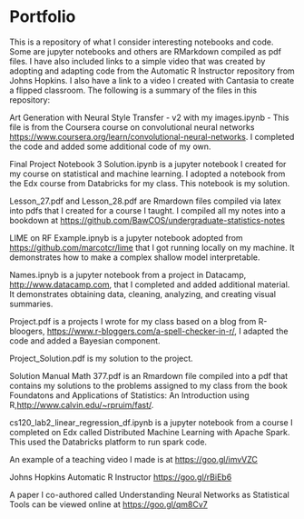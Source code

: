 # Portfolio

This is a repository of what I consider interesting notebooks and code.  Some are jupyter notebooks and others are RMarkdown compiled as pdf files.  I have also included links to a simple video that was created by adopting and adapting code from the Automatic R Instructor repository from Johns Hopkins.  I also have a link to a video I created with Cantasia to create a flipped classroom.  The following is a summary of the files in this repository:

Art Generation with Neural Style Transfer - v2 with my images.ipynb - This file is from the Coursera course on convolutional neural networks https://www.coursera.org/learn/convolutional-neural-networks. I completed the code and added some additional code of my own.

Final Project Notebook 3 Solution.ipynb is a jupyter notebook I created for my course on statistical and machine learning.  I adopted a notebook from the Edx course from Databricks for my class.  This notebook is my solution.

Lesson_27.pdf and Lesson_28.pdf are Rmardown files compiled via latex into pdfs that I created for a course I taught.  I compiled all my notes into a bookdown at https://github.com/BawCOS/undergraduate-statistics-notes 

LIME on RF Example.ipnyb is a jupyter notebook adopted from https://github.com/marcotcr/lime that I got running locally on my machine.  It demonstrates how to make a complex shallow model interpretable. 

Names.ipnyb is a jupyter notebook from a project in Datacamp, http://www.datacamp.com, that I completed and added additional material.  It demonstrates obtaining data, cleaning, analyzing, and creating visual summaries.

Project.pdf is a projects I wrote for my class based on a blog from R-bloogers, https://www.r-bloggers.com/a-spell-checker-in-r/, I adapted the code and added a Bayesian component.

Project_Solution.pdf is my solution to the project.

Solution Manual Math 377.pdf is an Rmardown file compiled into a pdf that contains my solutions to the problems assigned to my class from the book Foundatons and Applications of Statistics: An Introduction using R,http://www.calvin.edu/~rpruim/fast/.

cs120_lab2_linear_regression_df.ipynb is a jupyter notebook from a course I completed on Edx called Distributed Machine Learning with Apache Spark.  This used the Databricks platform to run spark code.

An example of a teaching video I made is at https://goo.gl/imvVZC 

Johns Hopkins Automatic R Instructor https://goo.gl/rBiEb6

A paper I co-authored called Understanding Neural Networks as Statistical Tools can be viewed online at https://goo.gl/qm8Cv7 
